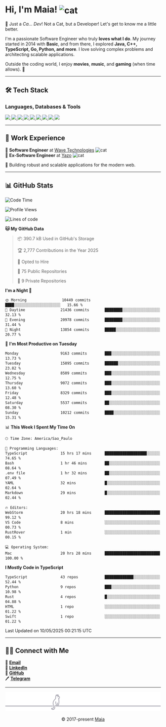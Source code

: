 <h1 align="left">Hi, I'm Maia! 
<img src="https://emojis.slackmojis.com/emojis/images/1643509834/36299/black-cat.gif?1643509834" width="50" height="60" align="center" alt="cat"/>
</h1>

🎩 Just a *Ca... Dev*! Not a Cat, but a Developer! Let's get to know me a little better.

I'm a passionate Software Engineer who truly **loves what I do**. My journey started in 2014 with **Basic**, and from there, I explored **Java, C++, TypeScript, Go, Python, and more**. I love solving complex problems and architecting scalable applications.

Outside the coding world, I enjoy **movies**, **music**, and **gaming** (when time allows). 🚀

---

## 🛠️ Tech Stack

### Languages, Databases & Tools
<p>
  <a href="https://www.typescriptlang.org">
    <img src="https://skillicons.dev/icons?i=ts" />
  </a>
  <a href="https://go.dev">
    <img src="https://skillicons.dev/icons?i=go" />
  </a>
  <a href="https://www.python.org">
    <img src="https://skillicons.dev/icons?i=python" />
  </a>
  <a href="https://gradle.org">
    <img src="https://skillicons.dev/icons?i=gradle" />
  </a>
  <a href="https://redis.io">
    <img src="https://skillicons.dev/icons?i=redis" />
  </a>
  <a href="https://www.mongodb.com">
    <img src="https://skillicons.dev/icons?i=mongodb" />
  </a>
  <a href="https://nodejs.org">
    <img src="https://skillicons.dev/icons?i=nodejs" />
  </a>
  <a href="https://www.javascript.com">
    <img src="https://skillicons.dev/icons?i=js" />
  </a>
  <a href="https://www.docker.com">
    <img src="https://skillicons.dev/icons?i=docker" />
  </a>
</p>

---

## 💼 Work Experience

🔹 **Software Engineer** at [Wave Technologies](https://www.linkedin.com/company/wave-technologies-oficial/)   <img src="https://media.giphy.com/media/WUlplcMpOCEmTGBtBW/giphy.gif" width="30" alt="cat"> <br>
🔹 **Ex-Software Engineer** at [Yazo](https://yazo.com.br/) <img src="https://media.giphy.com/media/WUlplcMpOCEmTGBtBW/giphy.gif" width="30" alt="cat"> <br>

🚀 Building robust and scalable applications for the modern web.

---

## 📊 GitHub Stats

<!--START_SECTION:waka-->
![Code Time](http://img.shields.io/badge/Code%20Time-5%2C946%20hrs%2044%20mins-blue)

![Profile Views](http://img.shields.io/badge/Profile%20Views-1-blue)

![Lines of code](https://img.shields.io/badge/From%20Hello%20World%20I%27ve%20Written-12.3%20million%20lines%20of%20code-blue)

**🐱 My GitHub Data** 

> 📦 390.7 kB Used in GitHub's Storage 
 > 
> 🏆 2,777 Contributions in the Year 2025
 > 
> 💼 Opted to Hire
 > 
> 📜 75 Public Repositories 
 > 
> 🔑 9 Private Repositories 
 > 
**I'm a Night 🦉** 

```text
🌞 Morning                10449 commits       ████░░░░░░░░░░░░░░░░░░░░░   15.66 % 
🌆 Daytime                21436 commits       ████████░░░░░░░░░░░░░░░░░   32.13 % 
🌃 Evening                20978 commits       ████████░░░░░░░░░░░░░░░░░   31.44 % 
🌙 Night                  13854 commits       █████░░░░░░░░░░░░░░░░░░░░   20.77 % 
```
📅 **I'm Most Productive on Tuesday** 

```text
Monday                   9163 commits        ███░░░░░░░░░░░░░░░░░░░░░░   13.73 % 
Tuesday                  15895 commits       ██████░░░░░░░░░░░░░░░░░░░   23.82 % 
Wednesday                8509 commits        ███░░░░░░░░░░░░░░░░░░░░░░   12.75 % 
Thursday                 9072 commits        ███░░░░░░░░░░░░░░░░░░░░░░   13.60 % 
Friday                   8329 commits        ███░░░░░░░░░░░░░░░░░░░░░░   12.48 % 
Saturday                 5537 commits        ██░░░░░░░░░░░░░░░░░░░░░░░   08.30 % 
Sunday                   10212 commits       ████░░░░░░░░░░░░░░░░░░░░░   15.31 % 
```


📊 **This Week I Spent My Time On** 

```text
🕑︎ Time Zone: America/Sao_Paulo

💬 Programming Languages: 
TypeScript               15 hrs 17 mins      ███████████████████░░░░░░   74.65 % 
Bash                     1 hr 46 mins        ██░░░░░░░░░░░░░░░░░░░░░░░   08.64 % 
.env file                1 hr 32 mins        ██░░░░░░░░░░░░░░░░░░░░░░░   07.49 % 
YAML                     32 mins             █░░░░░░░░░░░░░░░░░░░░░░░░   02.64 % 
Markdown                 29 mins             █░░░░░░░░░░░░░░░░░░░░░░░░   02.44 % 

🔥 Editors: 
WebStorm                 20 hrs 18 mins      █████████████████████████   99.12 % 
VS Code                  8 mins              ░░░░░░░░░░░░░░░░░░░░░░░░░   00.73 % 
RustRover                1 min               ░░░░░░░░░░░░░░░░░░░░░░░░░   00.15 % 

💻 Operating System: 
Mac                      20 hrs 28 mins      █████████████████████████   100.00 % 
```

**I Mostly Code in TypeScript** 

```text
TypeScript               43 repos            █████████████░░░░░░░░░░░░   52.44 % 
Python                   9 repos             ███░░░░░░░░░░░░░░░░░░░░░░   10.98 % 
Rust                     4 repos             █░░░░░░░░░░░░░░░░░░░░░░░░   04.88 % 
HTML                     1 repo              ░░░░░░░░░░░░░░░░░░░░░░░░░   01.22 % 
Swift                    1 repo              ░░░░░░░░░░░░░░░░░░░░░░░░░   01.22 % 
```




 Last Updated on 10/05/2025 00:21:15 UTC
<!--END_SECTION:waka-->

---

## 👯‍👨 Connect with Me
📧 **[Email](mailto:gabrielmaialva33@gmail.com)**  
🔗 **[LinkedIn](https://www.linkedin.com/in/gabriel-maia-183984239)**  
🐙 **[GitHub](https://github.com/gabrielmaialva33)**  
🖊 **[Telegram](https://t.me/sr_mrootx)**

---

<p align="center"><img src="https://raw.githubusercontent.com/gabrielmaialva33/gabrielmaialva33/master/assets/gray0_ctp_on_line.svg?sanitize=true" /></p>
<p align="center">&copy; 2017-present <a href="https://github.com/gabrielmaialva33/" target="_blank">Maia</a></p>
